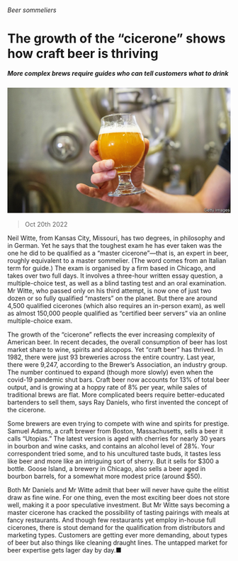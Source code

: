 ###### Beer sommeliers

# The growth of the “cicerone” shows how craft beer is thriving 

##### More complex brews require guides who can tell customers what to drink 

![image](images/20221022_USP004.jpg) 

> Oct 20th 2022 

Neil Witte, from Kansas City, Missouri, has two degrees, in philosophy and in German. Yet he says that the toughest exam he has ever taken was the one he did to be qualified as a “master cicerone”—that is, an expert in beer, roughly equivalent to a master sommelier. (The word comes from an Italian term for guide.) The exam is organised by a firm based in Chicago, and takes over two full days. It involves a three-hour written essay question, a multiple-choice test, as well as a blind tasting test and an oral examination. Mr Witte, who passed only on his third attempt, is now one of just two dozen or so fully qualified “masters” on the planet. But there are around 4,500 qualified cicerones (which also requires an in-person exam), as well as almost 150,000 people qualified as “certified beer servers” via an online multiple-choice exam.

The growth of the “cicerone” reflects the ever increasing complexity of American beer. In recent decades, the overall consumption of beer has lost market share to wine, spirits and alcopops. Yet “craft beer” has thrived. In 1982, there were just 93 breweries across the entire country. Last year, there were 9,247, according to the Brewer’s Association, an industry group. The number continued to expand (though more slowly) even when the covid-19 pandemic shut bars. Craft beer now accounts for 13% of total beer output, and is growing at a hoppy rate of 8% per year, while sales of traditional brews are flat. More complicated beers require better-educated bartenders to sell them, says Ray Daniels, who first invented the concept of the cicerone.

Some brewers are even trying to compete with wine and spirits for prestige. Samuel Adams, a craft brewer from Boston, Massachusetts, sells a beer it calls “Utopias.” The latest version is aged with cherries for nearly 30 years in bourbon and wine casks, and contains an alcohol level of 28%. Your correspondent tried some, and to his uncultured taste buds, it tastes less like beer and more like an intriguing sort of sherry. But it sells for $300 a bottle. Goose Island, a brewery in Chicago, also sells a beer aged in bourbon barrels, for a somewhat more modest price (around $50).

Both Mr Daniels and Mr Witte admit that beer will never have quite the elitist draw as fine wine. For one thing, even the most exciting beer does not store well, making it a poor speculative investment. But Mr Witte says becoming a master cicerone has cracked the possibility of tasting pairings with meals at fancy restaurants. And though few restaurants yet employ in-house full cicerones, there is stout demand for the qualification from distributors and marketing types. Customers are getting ever more demanding, about types of beer but also things like cleaning draught lines. The untapped market for beer expertise gets lager day by day.■


